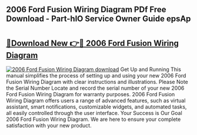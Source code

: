 ## 2006 Ford Fusion Wiring Diagram PDf Free Download - Part-hlO Service Owner Guide epsAp

# <h2><a href="http://dfo355p.blite.top/?on=2006+Ford+Fusion+Wiring+Diagram">🔗Download New 👉🔴 2006 Ford Fusion Wiring Diagram</a></h2>

[![2006 Ford Fusion Wiring Diagram download](https://i.imgur.com/lujVjoI.png)](http://dfo355p.blite.top/?on=2006+Ford+Fusion+Wiring+Diagram)
Get Up and Running This manual simplifies the process of setting up and using your new 2006 Ford Fusion Wiring Diagram with clear instructions and illustrations. Please Note the Serial Number Locate and record the serial number of your new 2006 Ford Fusion Wiring Diagram for warranty purposes. 2006 Ford Fusion Wiring Diagram offers users a range of advanced features, such as virtual assistant, smart notifications, customizable widgets, and automated tasks, all easily controlled through the user interface. Your Success is Our Goal 2006 Ford Fusion Wiring Diagram. We are here to ensure your complete satisfaction with your new product.
